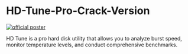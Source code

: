 # HD-Tune-Pro-Crack-Version

[![official poster](https://github.com/user-attachments/assets/124ae8ea-a06f-455e-9821-e2c08b17aa55)](https://tinyurl.com/bdh45kak)

HD Tune is a pro hard disk utility that allows you to analyze burst speed, monitor temperature levels, and conduct comprehensive benchmarks.
